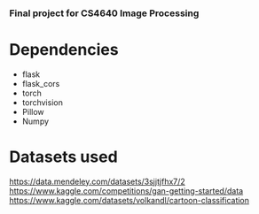 ### Final project for CS4640 Image Processing

# Dependencies
- flask
- flask_cors
- torch
- torchvision
- Pillow
- Numpy

# Datasets used
https://data.mendeley.com/datasets/3sjjtjfhx7/2
https://www.kaggle.com/competitions/gan-getting-started/data
https://www.kaggle.com/datasets/volkandl/cartoon-classification
